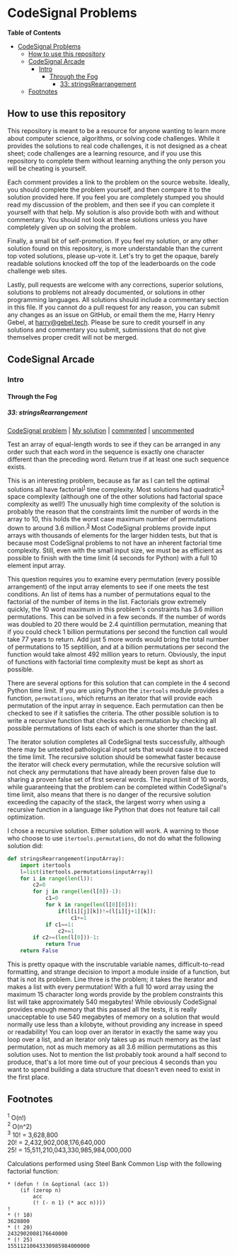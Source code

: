 # CodeSignal Problems

<!-- markdown-toc start - Don't edit this section. Run M-x markdown-toc-refresh-toc -->
**Table of Contents**

- [CodeSignal Problems](#codesignal-problems)
    - [How to use this repository](#how-to-use-this-repository)
    - [CodeSignal Arcade](#codesignal-arcade)
        - [Intro](#intro)
            - [Through the Fog](#through-the-fog)
                - [33: stringsRearrangement](#33-stringsrearrangement)
    - [Footnotes](#footnotes)

<!-- markdown-toc end -->


## How to use this repository

This repository is meant to be a resource for anyone wanting to learn
more about computer science, algorithms, or solving code
challenges. While it provides the solutions to real code challenges,
it is not designed as a cheat sheet; code challenges are a learning
resource, and if you use this repository to complete them without
learning anything the only person you will be cheating is yourself.

Each comment provides a link to the problem on the source
website. Ideally, you should complete the problem yourself, and then
compare it to the solution provided here. If you feel you are
completely stumped you should read my discussion of the problem, and
then see if you can complete it yourself with that help. My solution
is also provide both with and without commentary. You should not look
at these solutions unless you have completely given up on solving the
problem.

Finally, a small bit of self-promotion. If you feel my solution, or
any other solution found on this repository, is more understandable
than the current top voted solutions, please up-vote it. Let's try to
get the opaque, barely readable solutions knocked off the top of the
leaderboards on the code challenge web sites.

Lastly, pull requests are welcome with any corrections, superior
solutions, solutions to problems not already documented, or solutions
in other programming languages. All solutions should include a
commentary section in this file. If you cannot do a pull request for
any reason, you can submit any changes as an issue on GitHub, or email
them the me, Harry Henry Gebel, at harry@gebel.tech. Please be sure to
credit yourself in any solutions and commentary you submit,
submissions that do not give themselves proper credit will not be
merged.

## CodeSignal Arcade

### Intro

#### Through the Fog

##### 33: stringsRearrangement

[CodeSignal problem](https://app.codesignal.com/arcade/intro/level-7/PTWhv2oWqd6p4AHB9) |
[My solution](https://app.codesignal.com/arcade/intro/level-7/PTWhv2oWqd6p4AHB9/solutions?solutionId=cNGxjcQ9Mti5fmTNe) |
[commented](stringsRearrangement-commented.py) |
[uncommented](stringsRearrangement.py)

Test an array of equal-length words to see if they can be arranged in
any order such that each word in the sequence is exactly one character
different than the preceding word. Return true if at least one such
sequence exists.

This is an interesting problem, because as far as I can tell the
optimal solutions all have factorial<sup>[1](#factorial)</sup> time
complexity. Most solutions had quadratic<sup>[2](#quadratic)</sup>
space complexity (although one of the other solutions had factorial
space complexity as well!) The unusually high time complexity of the
solution is probably the reason that the constraints limit the number
of words in the array to 10, this holds the worst case maximum number
of permutations down to around 3.6
million.<sup>[3](#10-factorial)</sup> Most CodeSignal problems provide
input arrays with thousands of elements for the larger hidden tests,
but that is because most CodeSignal problems to not have an inherent
factorial time complexity. Still, even with the small input size, we
must be as efficient as possible to finish with the time limit (4
seconds for Python) with a full 10 element input array.

This question requires you to examine every permutation (every
possible arrangement) of the input array elements to see if one meets
the test conditions. An list of items has a number of permutations
equal to the factorial of the number of items in the list. Factorials
grow extremely quickly, the 10 word maximum in this problem's
constraints has 3.6 million permutations. This can be solved in a few
seconds. If the number of words was doubled to 20 there would be 2.4
quintillion permutation, meaning that if you could check 1 billion
permutations per second the function call would take 77 years to
return. Add just 5 more words would bring the total number of
permutations to 15 septillion, and at a billion permutations per
second the function would take almost 492 million years to
return. Obviously, the input of functions with factorial time
complexity must be kept as short as possible.

There are several options for this solution that can complete in the 4
second Python time limit. If you are using Python the `itertools`
module provides a function, `permutations`, which returns an iterator
that will provide each permutation of the input array in
sequence. Each permutation can then be checked to see if it satisfies
the criteria. The other possible solution is to write a recursive
function that checks each permutation by checking all possible
permutations of lists each of which is one shorter than the last.

The iterator solution completes all CodeSignal tests successfully,
although there may be untested pathological input sets that would
cause it to exceed the time limit. The recursive solution should be
somewhat faster because the iterator will check every permutation,
while the recursive solution will not check any permutations that have
already been proven false due to sharing a proven false set of first
several words. The input limit of 10 words, while guaranteeing that
the problem can be completed within CodeSignal's time limit, also
means that there is no danger of the recursive solution exceeding the
capacity of the stack, the largest worry when using a recursive
function in a language like Python that does not feature tail call
optimization.

I chose a recursive solution. Either solution will work. A warning to
those who choose to use `itertools.permutations`, do not do what the
following solution did:

```python
def stringsRearrangement(inputArray):
    import itertools
    l=list(itertools.permutations(inputArray))
    for i in range(len(l)):
        c2=0
        for j in range(len(l[0])-1):
            c1=0
            for k in range(len(l[0][0])):
                if(l[i][j][k])!=(l[i][j+1][k]):
                    c1+=1
            if c1==1:
                c2+=1
        if c2>=(len(l[0]))-1:
            return True
    return False
```

This is pretty opaque with the inscrutable variable names,
difficult-to-read formatting, and strange decision to import a module
inside of a function, but that is not its problem. Line three is the
problem; it takes the iterator and makes a list with every
permutation! With a full 10 word array using the maximum 15 character
long words provide by the problem constraints this list will take
approximately 540 megabytes! While obviously CodeSignal provides
enough memory that this passed all the tests, it is really
unacceptable to use 540 megabytes of memory on a solution that would
normally use less than a kilobyte, without providing any increase in
speed or readability! You can loop over an iterator in exactly the
same way you loop over a list, and an iterator only takes up as much
memory as the last permutation, not as much memory as all 3.6 million
permutations as this solution uses. Not to mention the list probably
took around a half second to produce, that's a lot more time out of
your precious 4 seconds than you want to spend building a data
structure that doesn't even need to exist in the first place.

## Footnotes

<a name="factorial"><sup>1</sup></a> O(n!)<br>
<a name="quadratic"><sup>2</sup></a> O(n^2)<br>
<a name="10-factorial"><sup>3</sup></a> 10! = 3,628,800<br>
20! = 2,432,902,008,176,640,000<br>
25! = 15,511,210,043,330,985,984,000,000<br>

Calculations performed using Steel Bank Common Lisp with the following
factorial function:

```common-lisp
* (defun ! (n &optional (acc 1))
    (if (zerop n)
        acc
        (! (- n 1) (* acc n))))
!
* (! 10)
3628800
* (! 20)
2432902008176640000
* (! 25)
15511210043330985984000000
```


<!--  LocalWords:  stringsRearrangement
 -->
